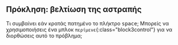 ## Πρόκληση: βελτίωση της αστραπής

Τι συμβαίνει εάν κρατάς πατημένο το πλήκτρο <kbd>space</kbd>; Μπορείς να χρησιμοποιήσεις ένα μπλοκ `περίμενε`{:class="block3control"} για να διορθώσεις αυτό το πρόβλημα;